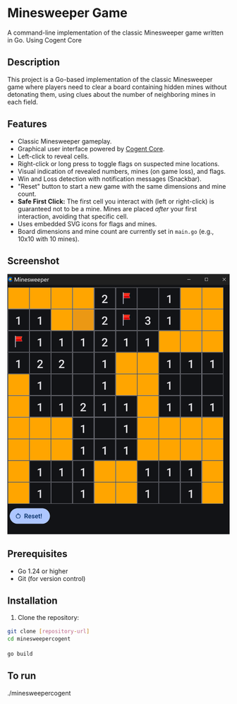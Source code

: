 # Minesweeper Game

A command-line implementation of the classic Minesweeper game written in Go. Using Cogent Core

## Description

This project is a Go-based implementation of the classic Minesweeper game where players need to clear a board containing hidden mines without detonating them, using clues about the number of neighboring mines in each field.

## Features

*   Classic Minesweeper gameplay.
*   Graphical user interface powered by [Cogent Core](https://www.cogentcore.org/core).
*   Left-click to reveal cells.
*   Right-click or long press to toggle flags on suspected mine locations.
*   Visual indication of revealed numbers, mines (on game loss), and flags.
*   Win and Loss detection with notification messages (Snackbar).
*   "Reset" button to start a new game with the same dimensions and mine count.
*   **Safe First Click:** The first cell you interact with (left or right-click) is guaranteed not to be a mine. Mines are placed *after* your first interaction, avoiding that specific cell.
*   Uses embedded SVG icons for flags and mines.
*   Board dimensions and mine count are currently set in `main.go` (e.g., 10x10 with 10 mines).

## Screenshot

![screenshot.png](screenshot.png)

## Prerequisites

- Go 1.24 or higher
- Git (for version control)

## Installation

1. Clone the repository:
```bash
git clone [repository-url]
cd minesweepercogent

go build
```
## To run
./minesweepercogent
